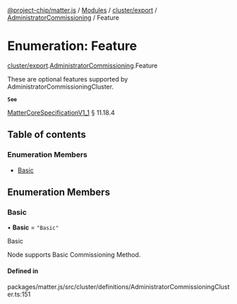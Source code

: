 [@project-chip/matter.js](../README.md) / [Modules](../modules.md) / [cluster/export](../modules/cluster_export.md) / [AdministratorCommissioning](../modules/cluster_export.AdministratorCommissioning.md) / Feature

# Enumeration: Feature

[cluster/export](../modules/cluster_export.md).[AdministratorCommissioning](../modules/cluster_export.AdministratorCommissioning.md).Feature

These are optional features supported by AdministratorCommissioningCluster.

**`See`**

[MatterCoreSpecificationV1_1](../interfaces/spec_export.MatterCoreSpecificationV1_1.md) § 11.18.4

## Table of contents

### Enumeration Members

- [Basic](cluster_export.AdministratorCommissioning.Feature.md#basic)

## Enumeration Members

### Basic

• **Basic** = ``"Basic"``

Basic

Node supports Basic Commissioning Method.

#### Defined in

packages/matter.js/src/cluster/definitions/AdministratorCommissioningCluster.ts:151
